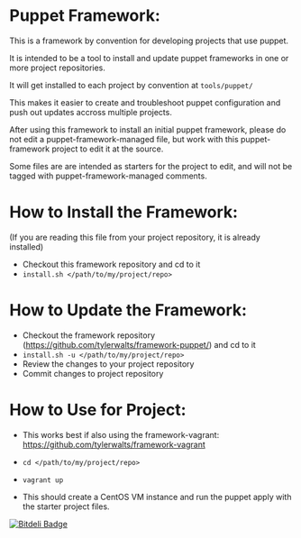 Puppet Framework:
=================

This is a framework by convention for developing projects that use puppet.

It is intended to be a tool to install and update puppet frameworks in one or more project repositories.

It will get installed to each project by convention at `tools/puppet/`

This makes it easier to create and troubleshoot puppet configuration and push out updates accross multiple projects.

After using this framework to install an initial puppet framework, please do not edit a puppet-framework-managed file, but work with this puppet-framework project to edit it at the source.

Some files are are intended as starters for the project to edit, and will not be tagged with puppet-framework-managed comments.


How to Install the Framework:
=============================
(If you are reading this file from your project repository, it is already installed)

- Checkout this framework repository and cd to it
- `install.sh </path/to/my/project/repo>`


How to Update the Framework:
=============================
- Checkout the framework repository (https://github.com/tylerwalts/framework-puppet/) and cd to it
- `install.sh -u </path/to/my/project/repo>`
- Review the changes to your project repository
- Commit changes to project repository


How to Use for Project:
=======================

- This works best if also using the framework-vagrant:
    https://github.com/tylerwalts/framework-vagrant

- `cd </path/to/my/project/repo>`
- `vagrant up`

- This should create a CentOS VM instance and run the puppet apply with the starter project files.




[![Bitdeli Badge](https://d2weczhvl823v0.cloudfront.net/tylerwalts/framework-puppet/trend.png)](https://bitdeli.com/free "Bitdeli Badge")

